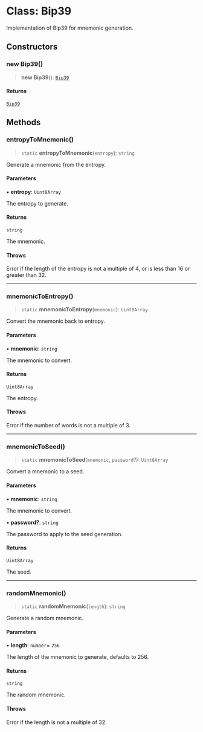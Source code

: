 # Class: Bip39

Implementation of Bip39 for mnemonic generation.

## Constructors

### new Bip39()

> **new Bip39**(): [`Bip39`](Bip39.md)

#### Returns

[`Bip39`](Bip39.md)

## Methods

### entropyToMnemonic()

> `static` **entropyToMnemonic**(`entropy`): `string`

Generate a mnemonic from the entropy.

#### Parameters

• **entropy**: `Uint8Array`

The entropy to generate.

#### Returns

`string`

The mnemonic.

#### Throws

Error if the length of the entropy is not a multiple of 4, or is less than 16 or greater than 32.

***

### mnemonicToEntropy()

> `static` **mnemonicToEntropy**(`mnemonic`): `Uint8Array`

Convert the mnemonic back to entropy.

#### Parameters

• **mnemonic**: `string`

The mnemonic to convert.

#### Returns

`Uint8Array`

The entropy.

#### Throws

Error if the number of words is not a multiple of 3.

***

### mnemonicToSeed()

> `static` **mnemonicToSeed**(`mnemonic`, `password`?): `Uint8Array`

Convert a mnemonic to a seed.

#### Parameters

• **mnemonic**: `string`

The mnemonic to convert.

• **password?**: `string`

The password to apply to the seed generation.

#### Returns

`Uint8Array`

The seed.

***

### randomMnemonic()

> `static` **randomMnemonic**(`length`): `string`

Generate a random mnemonic.

#### Parameters

• **length**: `number`= `256`

The length of the mnemonic to generate, defaults to 256.

#### Returns

`string`

The random mnemonic.

#### Throws

Error if the length is not a multiple of 32.
